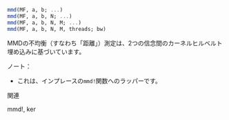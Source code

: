 ```julia
mmd(MF, a, b; ...)
mmd(MF, a, b, N; ...)
mmd(MF, a, b, N, M; ...)
mmd(MF, a, b, N, M, threads; bw)

```

MMDの不均衡（すなわち「距離」）測定は、2つの信念間のカーネルヒルベルト埋め込みに基づいています。

ノート：

  * これは、インプレースの`mmd!`関数へのラッパーです。

関連

mmd!, ker
